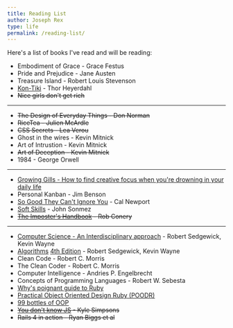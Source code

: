 ```yaml
---
title: Reading List
author: Joseph Rex
type: life
permalink: /reading-list/
---
```

Here's a list of books I've read and will be reading:

- Embodiment of Grace - Grace Festus
- Pride and Prejudice - Jane Austen
- Treasure Island - Robert Louis Stevenson
- [Kon-Tiki][7] - Thor Heyerdahl
- <del>Nice girls don't get rich</del>

<hr>

- <del>The Design of Everyday Things - Don Norman</del>
- <del>RiceTea - Julien McArdle</del>
- <del>CSS Secrets - Lea Verou</del>
- Ghost in the wires - Kevin Mitnick
- Art of Intrustion - Kevin Mitnick
- <del>Art of Deception - Kevin Mitnick</del>
- 1984 - George Orwell

<hr>

- [Growing Gills - How to find creative focus when you're drowning in your daily life][13]
- Personal Kanban - Jim Benson
- [So Good They Can't Ignore You][3] - Cal Newport
- [Soft Skills][4] - John Sonmez
- <del>[The Imposter's Handbook][6] - Rob Conery</del>

<hr>

- [Computer Science - An Interdisciplinary approach][10] - Robert Sedgewick, Kevin Wayne
- [Algorithms][11] [4th Edition][12] - Robert Sedgewick, Kevin Wayne
- Clean Code - Robert C. Morris
- The Clean Coder - Robert C. Morris
- Computer Intelligence - Andries P. Engelbrecht
- Concepts of Programming Languages - Robert W. Sebesta
- [Why's poignant guide to Ruby][1]
- [Practical Object Oriented Design Ruby (POODR)][2]
- [99 bottles of OOP][14]
- <del>[You don't know JS][5] - Kyle Simpsons</del>
- <del>Rails 4 in action - Ryan Biggs et al</del>

[1]:http://mislav.uniqpath.com/poignant-guide/
[2]:http://www.poodr.com
[3]:https://www.amazon.com/Good-They-Cant-Ignore-You/dp/1455509124
[4]:https://www.amazon.com/Soft-Skills-software-developers-manual/dp/1617292397
[5]:https://github.com/getify/You-Dont-Know-JS
[6]:https://bigmachine.io/products/the-imposters-handbook/
[7]:https://www.amazon.com/Kon-Tiki-Across-Pacific-Thor-Heyerdahl/dp/0671726528
[10]:https://www.amazon.com/gp/product/0134076427/
[11]:https://www.amazon.com/gp/product/032157351X/
[12]:http://algs4.cs.princeton.edu/home/
[13]:https://www.amazon.com/dp/B07284HSHQ/
[14]:https://www.sandimetz.com/99bottles
